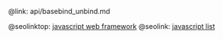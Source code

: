 @link: api/basebind_unbind.md

@seolinktop: [javascript web framework](https://webix.com)
@seolink: [javascript list](https://webix.com/widget/list/)